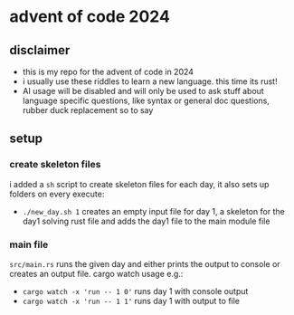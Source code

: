 # advent of code 2024

## disclaimer
- this is my repo for the advent of code in 2024
- i usually use these riddles to learn a new language. this time its rust!
- AI usage will be disabled and will only be used to ask stuff about language specific questions, like syntax or general doc questions, rubber duck replacement so to say

## setup
### create skeleton files
i added a `sh` script to create skeleton files for each day, it also sets up folders on every execute:
- `./new_day.sh 1` creates an empty input file for day 1, a skeleton for the day1 solving rust file and adds the day1 file to the main module file

### main file
`src/main.rs` runs the given day and either prints the output to console or creates an output file.
cargo watch usage e.g.: 
- `cargo watch -x 'run -- 1 0'` runs day 1 with console output
- `cargo watch -x 'run -- 1 1'` runs day 1 with output to file

